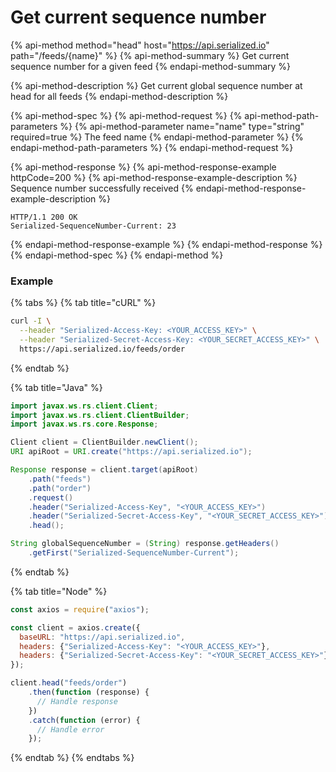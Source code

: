 # Get current sequence number

{% api-method method="head" host="https://api.serialized.io" path="/feeds/{name}" %}
{% api-method-summary %}
Get current sequence number for a given feed
{% endapi-method-summary %}

{% api-method-description %}
Get current global sequence number at head for all feeds
{% endapi-method-description %}

{% api-method-spec %}
{% api-method-request %}
{% api-method-path-parameters %}
{% api-method-parameter name="name" type="string" required=true %}
The feed name
{% endapi-method-parameter %}
{% endapi-method-path-parameters %}
{% endapi-method-request %}

{% api-method-response %}
{% api-method-response-example httpCode=200 %}
{% api-method-response-example-description %}
Sequence number successfully received
{% endapi-method-response-example-description %}

```text
HTTP/1.1 200 OK
Serialized-SequenceNumber-Current: 23
```
{% endapi-method-response-example %}
{% endapi-method-response %}
{% endapi-method-spec %}
{% endapi-method %}

### Example

{% tabs %}
{% tab title="cURL" %}
```bash
curl -I \
  --header "Serialized-Access-Key: <YOUR_ACCESS_KEY>" \
  --header "Serialized-Secret-Access-Key: <YOUR_SECRET_ACCESS_KEY>" \
  https://api.serialized.io/feeds/order
```
{% endtab %}

{% tab title="Java" %}
```java
import javax.ws.rs.client.Client;
import javax.ws.rs.client.ClientBuilder;
import javax.ws.rs.core.Response;

Client client = ClientBuilder.newClient();
URI apiRoot = URI.create("https://api.serialized.io");

Response response = client.target(apiRoot)
    .path("feeds")
    .path("order")
    .request()
    .header("Serialized-Access-Key", "<YOUR_ACCESS_KEY>")
    .header("Serialized-Secret-Access-Key", "<YOUR_SECRET_ACCESS_KEY>")
    .head();

String globalSequenceNumber = (String) response.getHeaders()
    .getFirst("Serialized-SequenceNumber-Current");

```
{% endtab %}

{% tab title="Node" %}
```javascript
const axios = require("axios");

const client = axios.create({
  baseURL: "https://api.serialized.io",
  headers: {"Serialized-Access-Key": "<YOUR_ACCESS_KEY>"},
  headers: {"Serialized-Secret-Access-Key": "<YOUR_SECRET_ACCESS_KEY>"}
});

client.head("feeds/order")
    .then(function (response) {
      // Handle response
    })
    .catch(function (error) {
      // Handle error
    });

```
{% endtab %}
{% endtabs %}

